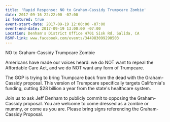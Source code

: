 ```yaml
---
title: 'Rapid Response: NO to Graham-Cassidy Trumpcare Zombie'
date: 2017-09-16 22:22:00 -07:00
is featured: true
event-start-date: 2017-09-19 12:00:00 -07:00
event-end-date: 2017-09-19 13:00:00 -07:00
Location: Denham's District Office 4701 Sisk Rd. Salida, CA
RSVP-link: www.facebook.com/events/344983099290503
---
```


NO to Graham-Cassidy Trumpcare Zombie 

 Americans have made our voices heard: we do NOT want to repeal the Affordable Care Act, and we do NOT want any form of Trumpcare. 

 The GOP is trying to bring Trumpcare back from the dead with the Graham-Cassidy proposal. This version of Trumpcare specifically targets California's funding, cutting $28 billion a year from the state's healthcare system. 

 Join us to ask Jeff Denham to publicly commit to opposing the Graham-Cassidy proposal. You are welcome to come dressed as a zombie or mummy, or come as you are. Please bring signs referencing the Graham-Cassidy Proposal.